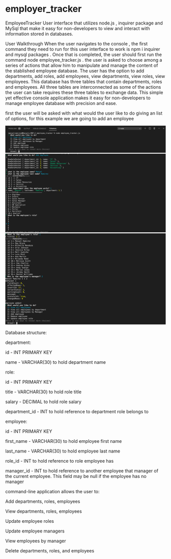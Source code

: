 # employer_tracker

EmployeeTracker
User interface that utilizes node.js , inquirer package and MySql that make it easy for non-developers to view and interact with information stored in databases.

User Walkthrough
When the user navigates to the console , the first command they need to run for this user interface to work is npm i inquirer and mysql packages . Once that is completed, the user should first run the command node employee_tracker.js . the user is asked to choose among a series of actions that allow him to manipulate and manage the content of the stablished employee database. The user has the option to add departments, add roles, add employees, view departments, view roles, view employees. This database has three tables that contain departments, roles and employees. All three tables are interconnected as some of the actions the user can take requires these three tables to exchange data. This simple yet effective console application makes it easy for non-developers to manage employee database with precision and ease.

first the user will be asked with what would the user like to do giving an list of options, for this example we are going to add an employee

![](assets/images/photo1.png)
![](assets/images/photo2.png)
![](assets/images/photo3.png)


Database structure:

department:

id - INT PRIMARY KEY

name - VARCHAR(30) to hold department name


role:

id - INT PRIMARY KEY

title -  VARCHAR(30) to hold role title

salary -  DECIMAL to hold role salary

department_id -  INT to hold reference to department role belongs to

employee:

id - INT PRIMARY KEY

first_name - VARCHAR(30) to hold employee first name

last_name - VARCHAR(30) to hold employee last name

role_id - INT to hold reference to role employee has

manager_id - INT to hold reference to another employee that manager of the current employee. This field may be null if the employee has no manager


command-line application allows the user to:

Add departments, roles, employees

View departments, roles, employees

Update employee roles

Update employee managers

View employees by manager

Delete departments, roles, and employees

